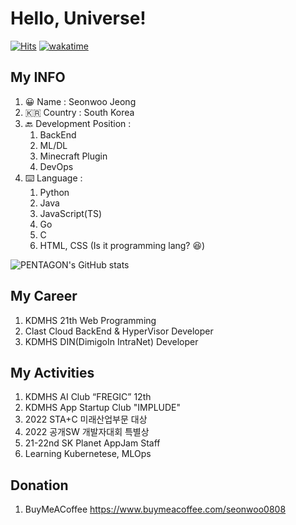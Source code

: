 # Hello, Universe!

[![Hits](https://hits.seeyoufarm.com/api/count/incr/badge.svg?url=https%3A%2F%2Fgithub.com%2Fseonwoo0808&count_bg=%2379C83D&title_bg=%23555555&icon=&icon_color=%23E7E7E7&title=hits&edge_flat=false)](https://hits.seeyoufarm.com)
[![wakatime](https://wakatime.com/badge/user/aeebb3a2-8786-4794-9ad8-bd3812263c99.svg)](https://wakatime.com/@aeebb3a2-8786-4794-9ad8-bd3812263c99)

## My INFO

1. 😀 Name : Seonwoo Jeong
2. 🇰🇷 Country : South Korea
3. 🔙 Development Position : 
    1. BackEnd
    2. ML/DL
    3. Minecraft Plugin
    4. DevOps
4. ⌨️ Language : 
    1. Python
    2. Java
    3. JavaScript(TS)
    4. Go
    5. C
    6. HTML, CSS (Is it programming lang? 😆)


![PENTAGON's GitHub stats](https://github-readme-stats.vercel.app/api?username=seonwoo0808&show_icons=true&theme=algolia)


## My Career

1. KDMHS 21th Web Programming
2. Clast Cloud BackEnd & HyperVisor Developer
3. KDMHS DIN(DimigoIn IntraNet) Developer

## My Activities

1. KDMHS AI Club “FREGIC” 12th
2. KDMHS App Startup Club "IMPLUDE"
3. 2022 STA+C 미래산업부문 대상
4. 2022 공개SW 개발자대회 특별상
5. 21-22nd SK Planet AppJam Staff
6. Learning Kubernetese, MLOps

## Donation
1. BuyMeACoffee
    https://www.buymeacoffee.com/seonwoo0808
